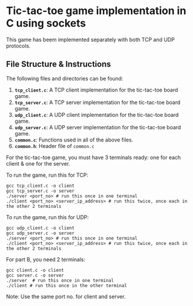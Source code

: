 # Tic-tac-toe game implementation in C using sockets
This game has beem implemented separately with both TCP and UDP protocols.
## File Structure  & Instructions
The following files and directories can be found:
1. **`tcp_client.c`**: A TCP client implementation for the tic-tac-toe board game.
2. **`tcp_server.c`**: A TCP server implementation for the tic-tac-toe board game.
3. **`udp_client.c`**: A UDP client implementation for the tic-tac-toe board game.
4. **`udp_server.c`**: A UDP server implementation for the tic-tac-toe board game.
5. **`common.c`**: Functions used in all of the above files.
6. **`common.h`**: Header file of `common.c`


For the tic-tac-toe game, you must have 3 terminals ready: one for each client & one for the server.

To run the game, run this for TCP:
```
gcc tcp_client.c -o client
gcc tcp_server.c -o server
./server <port_no> # run this once in one terminal
./client <port_no> <server_ip_address> # run this twice, once each in the other 2 terminals
```

To run the game, run this for UDP:
```
gcc udp_client.c -o client
gcc udp_server.c -o server
./server <port_no> # run this once in one terminal
./client <port_no> <server_ip_address> # run this twice, once each in the other 2 terminals
```

For part B, you need 2 terminals:

```
gcc client.c -o client
gcc server.c -o server
./server  # run this once in one terminal
./client # run this once in the other terminal
```

Note: Use the same port no. for client and server.
